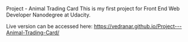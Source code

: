 Project - Animal Trading Card
This is my first project for Front End Web Developer Nanodegree at Udacity.

Live version can be accessed here: https://vedranar.github.io/Project---Animal-Trading-Card/